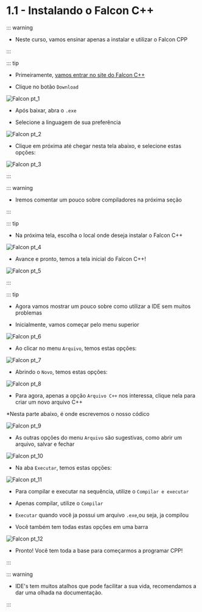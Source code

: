 # 1.1 - Instalando o Falcon C++

::: warning

* Neste curso, vamos ensinar apenas a instalar e utilizar o Falcon CPP

:::

::: tip

- Primeiramente, <a href="https://sourceforge.net/projects/falconcpp" target="_blank" rel="noreferrer">vamos entrar no site do Falcon C++</a>

- Clique no botão `Download`

![Falcon pt_1](../.vuepress/assets/falcon_pt1.png)

- Após baixar, abra o `.exe`

- Selecione a linguagem de sua preferência

![Falcon pt_2](../.vuepress/assets/falcon_pt2.png)

- Clique em próxima até chegar nesta tela abaixo, e selecione estas opções:

![Falcon pt_3](../.vuepress/assets/falcon_pt3.png)

:::

::: warning

* Iremos comentar um pouco sobre compiladores na próxima seção

:::

::: tip

* Na próxima tela, escolha o local onde deseja instalar o Falcon C++

![Falcon pt_4](../.vuepress/assets/falcon_pt4.png)

* Avance e pronto, temos a tela inicial do Falcon C++!

![Falcon pt_5](../.vuepress/assets/falcon_pt5.png)

:::

::: tip

- Agora vamos mostrar um pouco sobre como utilizar a IDE sem muitos problemas

- Inicialmente, vamos começar pelo menu superior

![Falcon pt_6](../.vuepress/assets/falcon_pt6.png)

- Ao clicar no menu `Arquivo`, temos estas opções:

![Falcon pt_7](../.vuepress/assets/falcon_pt7.png)

- Abrindo o `Novo`, temos estas opções:

![Falcon pt_8](../.vuepress/assets/falcon_pt8.png)

* Para agora, apenas a opção `Arquivo C++` nos interessa, clique nela para criar um novo arquivo C++

*Nesta parte abaixo, é onde escrevemos o nosso códico

![Falcon pt_9](../.vuepress/assets/falcon_pt9.png)

* As outras opções do menu `Arquivo` são sugestivas, como abrir um arquivo, salvar e fechar

![Falcon pt_10](../.vuepress/assets/falcon_pt10.png)

* Na aba `Executar`, temos estas opções:

![Falcon pt_11](../.vuepress/assets/falcon_pt11.png)

- Para compilar e executar na sequência, utilize o `Compilar e executar`

- Apenas compilar, utilize o `Compilar`

- `Executar` quando você ja possui um arquivo `.exe`,ou seja, ja compilou

* Você também tem todas estas opções em uma barra

![Falcon pt_12](../.vuepress/assets/falcon_pt12.png)

* Pronto! Você tem toda a base para começarmos a programar CPP!

:::


::: warning

* IDE's tem muitos atalhos que pode facilitar a sua vida, recomendamos a dar uma olhada na documentação.

:::